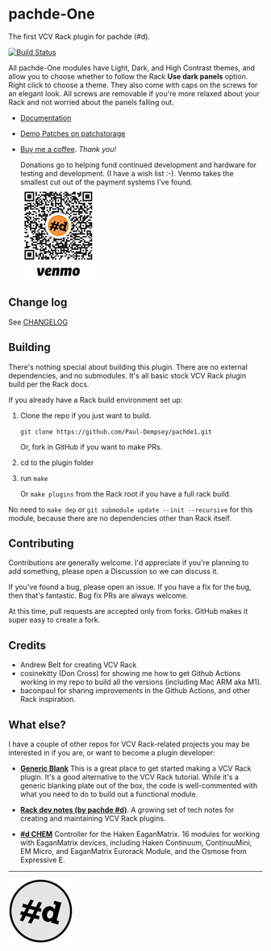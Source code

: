 # pachde-One

The first VCV Rack plugin for pachde (#d).

[![Build Status](https://github.com/Paul-Dempsey/pachde1/actions/workflows/build-plugin.yml/badge.svg)](https://github.com/Paul-Dempsey/pachde1/actions/workflows/build-plugin.yml)

All pachde-One modules have Light, Dark, and High Contrast themes, and allow you to choose whether to follow the Rack **Use dark panels** option.
Right click to choose a theme.
They also come with caps on the screws for an elegant look.
All screws are removable if you're more relaxed about your Rack and not worried about the panels falling out.

- [Documentation](docs/index.md#pachde-one-modules-for-vcv-rack)

- [Demo Patches on patchstorage](https://patchstorage.com/platform/vcv-rack/?search_query=pachde-One)

- [Buy me a coffee](https://venmo.com/u/pcdempsey). *Thank you!*

  Donations go to helping fund continued development and hardware for testing and development. (I have a wish list :-). Venmo takes the smallest cut out of the payment systems I've found.\
  ![Buy pachde a coffee with VenMo](docs/images/VenMo.png)

## Change log

See [CHANGELOG](CHANGELOG.md)

## Building

There's nothing special about building this plugin. There are no external dependencies, and no submodules. It's all basic stock VCV Rack plugin build per the Rack docs.

If you already have a Rack build environment set up:

1. Clone the repo if you just want to build.

   `git clone https://github.com/Paul-Dempsey/pachde1.git`

    Or, fork in GitHub if you want to make PRs.

1. cd to the plugin folder

1. run `make`

   Or `make plugins` from the Rack root if you have a full rack build.

No need to `make dep` or `git submodule update --init --recursive` for this module, because there are no dependencies other than Rack itself.

## Contributing

Contributions are generally welcome.
I'd appreciate if you're planning to add something, please open a Discussion so we can discuss it.

If you've found a bug, please open an issue.
If you have a fix for the bug, then that's fantastic. Bug fix PRs are always welcome.

At this time, pull requests are accepted only from forks. GitHub makes it super easy to create a fork.

## Credits

- Andrew Belt for creating VCV Rack
- cosinekitty (Don Cross) for showing me how to get Github Actions working in my repo to build all the versions (including Mac ARM aka M1).
- baconpaul for sharing improvements in the Github Actions, and other Rack inspiration.

## What else?

I have a couple of other repos for VCV Rack-related projects you may be interested in if you are, or want to become a plugin developer:

- **[Generic Blank](https://github.com/Paul-Dempsey/GenericBlank)**
  This is a great place to get started making a VCV Rack plugin. It's a good alternative to the VCV Rack tutorial. While it's a generic blanking plate out of the box, the code is well-commented with what you need to do to build out a functional module.

- **[Rack dev notes (by pachde #d)](https://github.com/Paul-Dempsey/rack-dev-notes/blob/main/doc/index.md#dev-notes-for-vcv-rack)**.
  A growing set of tech notes for creating and maintaining VCV Rack plugins.

- **[#d CHEM](https://github.com/Paul-Dempsey/pachde-CHEM?tab=readme-ov-file#pachde-chem)** Controller for the Haken EaganMatrix. 16 modules for working with EaganMatrix devices, including Haken Continuum, ContinuuMini, EM Micro, and EaganMatrix Eurorack Module, and the Osmose from Expressive E.

---
![pachde logo](docs/Logo.svg)
